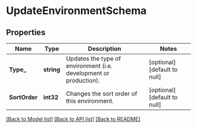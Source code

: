# UpdateEnvironmentSchema

## Properties
Name | Type | Description | Notes
------------ | ------------- | ------------- | -------------
**Type_** | **string** | Updates the type of environment (i.e. development or production). | [optional] [default to null]
**SortOrder** | **int32** | Changes the sort order of this environment. | [optional] [default to null]

[[Back to Model list]](../README.md#documentation-for-models) [[Back to API list]](../README.md#documentation-for-api-endpoints) [[Back to README]](../README.md)

